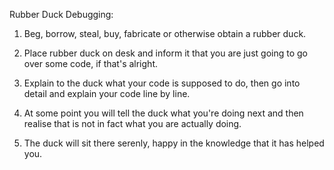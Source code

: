 Rubber Duck Debugging:

1. Beg, borrow, steal, buy, fabricate or otherwise obtain a rubber duck.

2. Place rubber duck on desk and inform it that you are just going to go
   over some code, if that's alright.

3. Explain to the duck what your code is supposed to do, then go into detail
   and explain your code line by line.

4. At some point you will tell the duck what you're doing next and then realise
   that is not in fact what you are actually doing.

5. The duck will sit there serenly, happy in the knowledge that it has helped
   you.

   